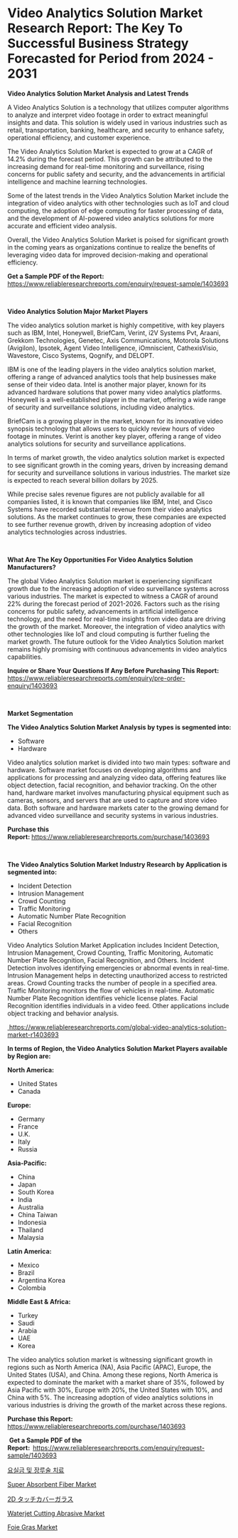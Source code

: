 <p><h1>Video Analytics Solution Market Research Report: The Key To Successful Business Strategy Forecasted for Period from 2024 - 2031</h1></p><p><strong>Video Analytics Solution Market Analysis and Latest Trends</strong></p>
<p><p>A Video Analytics Solution is a technology that utilizes computer algorithms to analyze and interpret video footage in order to extract meaningful insights and data. This solution is widely used in various industries such as retail, transportation, banking, healthcare, and security to enhance safety, operational efficiency, and customer experience.</p><p>The Video Analytics Solution Market is expected to grow at a CAGR of 14.2% during the forecast period. This growth can be attributed to the increasing demand for real-time monitoring and surveillance, rising concerns for public safety and security, and the advancements in artificial intelligence and machine learning technologies.</p><p>Some of the latest trends in the Video Analytics Solution Market include the integration of video analytics with other technologies such as IoT and cloud computing, the adoption of edge computing for faster processing of data, and the development of AI-powered video analytics solutions for more accurate and efficient video analysis.</p><p>Overall, the Video Analytics Solution Market is poised for significant growth in the coming years as organizations continue to realize the benefits of leveraging video data for improved decision-making and operational efficiency.</p></p>
<p><strong>Get a Sample PDF of the Report:&nbsp;</strong> <a href="https://www.reliableresearchreports.com/enquiry/request-sample/1403693">https://www.reliableresearchreports.com/enquiry/request-sample/1403693</a></p>
<p>&nbsp;</p>
<p><strong>Video Analytics Solution Major Market Players</strong></p>
<p><p>The video analytics solution market is highly competitive, with key players such as IBM, Intel, Honeywell, BriefCam, Verint, i2V Systems Pvt, Araani, Grekkom Technologies, Genetec, Axis Communications, Motorola Solutions (Avigilon), Ipsotek, Agent Video Intelligence, iOmniscient, CathexisVisio, Wavestore, Cisco Systems, Qognify, and DELOPT.</p><p>IBM is one of the leading players in the video analytics solution market, offering a range of advanced analytics tools that help businesses make sense of their video data. Intel is another major player, known for its advanced hardware solutions that power many video analytics platforms. Honeywell is a well-established player in the market, offering a wide range of security and surveillance solutions, including video analytics.</p><p>BriefCam is a growing player in the market, known for its innovative video synopsis technology that allows users to quickly review hours of video footage in minutes. Verint is another key player, offering a range of video analytics solutions for security and surveillance applications.</p><p>In terms of market growth, the video analytics solution market is expected to see significant growth in the coming years, driven by increasing demand for security and surveillance solutions in various industries. The market size is expected to reach several billion dollars by 2025.</p><p>While precise sales revenue figures are not publicly available for all companies listed, it is known that companies like IBM, Intel, and Cisco Systems have recorded substantial revenue from their video analytics solutions. As the market continues to grow, these companies are expected to see further revenue growth, driven by increasing adoption of video analytics technologies across industries.</p></p>
<p>&nbsp;</p>
<p><strong>What Are The Key Opportunities For Video Analytics Solution Manufacturers?</strong></p>
<p><p>The global Video Analytics Solution market is experiencing significant growth due to the increasing adoption of video surveillance systems across various industries. The market is expected to witness a CAGR of around 22% during the forecast period of 2021-2026. Factors such as the rising concerns for public safety, advancements in artificial intelligence technology, and the need for real-time insights from video data are driving the growth of the market. Moreover, the integration of video analytics with other technologies like IoT and cloud computing is further fueling the market growth. The future outlook for the Video Analytics Solution market remains highly promising with continuous advancements in video analytics capabilities.</p></p>
<p><strong>Inquire or Share Your Questions If Any Before Purchasing This Report:</strong> <a href="https://www.reliableresearchreports.com/enquiry/pre-order-enquiry/1403693">https://www.reliableresearchreports.com/enquiry/pre-order-enquiry/1403693</a></p>
<p>&nbsp;</p>
<p><strong>Market Segmentation</strong></p>
<p><strong>The Video Analytics Solution Market Analysis by types is segmented into:</strong></p>
<p><ul><li>Software</li><li>Hardware</li></ul></p>
<p><p>Video analytics solution market is divided into two main types: software and hardware. Software market focuses on developing algorithms and applications for processing and analyzing video data, offering features like object detection, facial recognition, and behavior tracking. On the other hand, hardware market involves manufacturing physical equipment such as cameras, sensors, and servers that are used to capture and store video data. Both software and hardware markets cater to the growing demand for advanced video surveillance and security systems in various industries.</p></p>
<p><strong>Purchase this Report:&nbsp;</strong><a href="https://www.reliableresearchreports.com/purchase/1403693">https://www.reliableresearchreports.com/purchase/1403693</a></p>
<p>&nbsp;</p>
<p><strong>The Video Analytics Solution Market Industry Research by Application is segmented into:</strong></p>
<p><ul><li>Incident Detection</li><li>Intrusion Management</li><li>Crowd Counting</li><li>Traffic Monitoring</li><li>Automatic Number Plate Recognition</li><li>Facial Recognition</li><li>Others</li></ul></p>
<p><p>Video Analytics Solution Market Application includes Incident Detection, Intrusion Management, Crowd Counting, Traffic Monitoring, Automatic Number Plate Recognition, Facial Recognition, and Others. Incident Detection involves identifying emergencies or abnormal events in real-time. Intrusion Management helps in detecting unauthorized access to restricted areas. Crowd Counting tracks the number of people in a specified area. Traffic Monitoring monitors the flow of vehicles in real-time. Automatic Number Plate Recognition identifies vehicle license plates. Facial Recognition identifies individuals in a video feed. Other applications include object tracking and behavior analysis.</p></p>
<p><a href="https://www.reliableresearchreports.com/global-video-analytics-solution-market-r1403693">&nbsp;https://www.reliableresearchreports.com/global-video-analytics-solution-market-r1403693</a></p>
<p><strong>In terms of Region, the Video Analytics Solution Market Players available by Region are:</strong></p>
<p>
    <p> <strong> North America: </strong>
        <ul>
            <li>United States</li>
            <li>Canada</li>
        </ul>
        </p> 
    <p> <strong> Europe: </strong>
        <ul>
            <li>Germany</li>
            <li>France</li>
            <li>U.K.</li>
            <li>Italy</li>
            <li>Russia</li>
        </ul>
        </p> 
    <p> <strong> Asia-Pacific: </strong>
        <ul>
            <li>China</li>
            <li>Japan</li>
            <li>South Korea</li>
            <li>India</li>
            <li>Australia</li>
            <li>China Taiwan</li>
            <li>Indonesia</li>
            <li>Thailand</li>
            <li>Malaysia</li>
        </ul>
        </p> 
    <p> <strong> Latin America: </strong>
        <ul>
            <li>Mexico</li>
            <li>Brazil</li>
            <li>Argentina Korea</li>
            <li>Colombia</li>
        </ul>
        </p> 
    <p> <strong> Middle East & Africa: </strong>
        <ul>
            <li>Turkey</li>
            <li>Saudi</li>
            <li>Arabia</li>
            <li>UAE</li>
            <li>Korea</li>
        </ul>
    </p>
    </p>
<p><p>The video analytics solution market is witnessing significant growth in regions such as North America (NA), Asia Pacific (APAC), Europe, the United States (USA), and China. Among these regions, North America is expected to dominate the market with a market share of 35%, followed by Asia Pacific with 30%, Europe with 20%, the United States with 10%, and China with 5%. The increasing adoption of video analytics solutions in various industries is driving the growth of the market across these regions.</p></p>
<p><strong>Purchase this Report: </strong><a href="https://www.reliableresearchreports.com/purchase/1403693">https://www.reliableresearchreports.com/purchase/1403693</a></p>
<p>&nbsp;<strong>Get a Sample PDF of the Report:&nbsp;&nbsp;</strong><a href="https://www.reliableresearchreports.com/enquiry/request-sample/1403693">https://www.reliableresearchreports.com/enquiry/request-sample/1403693</a></p>
<p><strong></strong></p>
<p><p><a href="https://medium.com/@moulafa/%EC%9A%94%EC%8B%A4%EA%B8%88-%EB%B0%8F-%EC%98%A4%EC%A4%8C-%EB%B3%B4%EC%A1%B0%EC%A0%9C-%EC%8B%9C%EC%9E%A5%EC%9D%84-%EC%8B%AC%EC%B8%B5%EC%A0%81%EC%9C%BC%EB%A1%9C-%EC%A1%B0%EC%82%AC%ED%95%B4%EB%B3%B4%EC%84%B8%EC%9A%94-%EC%B6%94%EC%84%B8-%EC%8B%9C%EC%9E%A5-%EC%84%B8%EB%B6%84%ED%99%94-%EA%B2%BD%EC%9F%81-%EB%B6%84%EC%84%9D-6b9a48d8d8d0">요실금 및 장루술 치료</a></p><p><a href="https://github.com/wybrqqeb6/Market-Research-Report-List-1/blob/main/super-absorbent-fiber-market.md">Super Absorbent Fiber Market</a></p><p><a href="https://github.com/lababdou/Market-Research-Report-List-4/blob/main/4806046114420.md">2D タッチカバーガラス</a></p><p><a href="https://github.com/mdmisese/Market-Research-Report-List-1/blob/main/waterjet-cutting-abrasive-market.md">Waterjet Cutting Abrasive Market</a></p><p><a href="https://issuu.com/reportprime-2/docs/foie-gras-market-size-2030.pptx">Foie Gras Market</a></p></p>
